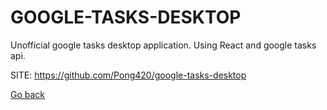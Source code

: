 # GOOGLE-TASKS-DESKTOP

 Unofficial google tasks desktop application. Using React and google tasks api.

 SITE: https://github.com/Pong420/google-tasks-desktop

 [Go back](https://portable-linux-apps.github.io/apps.html)
